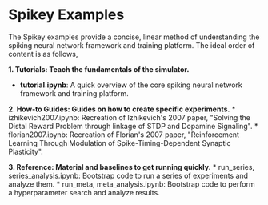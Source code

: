 # Spikey Examples

The Spikey examples provide a concise, linear method of understanding the
spiking neural network framework and training platform. The ideal order
of content is as follows,

**1. Tutorials: Teach the fundamentals of the simulator.**

* **tutorial.ipynb**: A quick overview of the core spiking neural network framework and training platform.

**2. How-to Guides: Guides on how to create specific experiments.**
    * izhikevich2007.ipynb: Recreation of Izhikevich's 2007 paper,
    "Solving the Distal Reward Problem through linkage of STDP and Dopamine Signaling".
    * florian2007.ipynb: Recreation of Florian's 2007 paper,
    "Reinforcement Learning Through Modulation of Spike-Timing-Dependent Synaptic Plasticity".

**3. Reference: Material and baselines to get running quickly.**
    * run_series, series_analysis.ipynb: Bootstrap code to run a series of experiments and analyze them.
    * run_meta, meta_analysis.ipynb: Bootstrap code to perform a hyperparameter search and analyze results.
